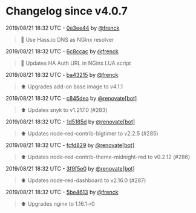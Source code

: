 # Changelog since v4.0.7

2019/08/21 18:32 UTC - [0e3ee44](https://github.com/hassio-addons/addon-node-red/commit/0e3ee44165e3a4236e1a7e8f2d5107db64e006d4) by [@frenck](https://github.com/frenck)
> :hammer: Use Hass.io DNS as NGinx resolver 

2019/08/21 18:32 UTC - [6c8ccac](https://github.com/hassio-addons/addon-node-red/commit/6c8ccaca1a9d059b0aca8c5274168e26be861407) by [@frenck](https://github.com/frenck)
> :hammer: Updates HA Auth URL in NGinx LUA script 

2019/08/21 18:32 UTC - [ba43215](https://github.com/hassio-addons/addon-node-red/commit/ba43215d3b515b23705d397727a92c6806bebd45) by [@frenck](https://github.com/frenck)
> :arrow_up: Upgrades add-on base image to v4.1.1 

2019/08/21 18:32 UTC - [c845dea](https://github.com/hassio-addons/addon-node-red/commit/c845dea64bfb20c0013d91302b0e8f718e6e859b) by [@renovate[bot]](https://github.com/apps/renovate)
> :arrow_up: Updates snyk to v1.217.0 (#283) 

2019/08/21 18:32 UTC - [1d5185d](https://github.com/hassio-addons/addon-node-red/commit/1d5185dc84901d9842695626e533388b4c3e61a4) by [@renovate[bot]](https://github.com/apps/renovate)
> :arrow_up: Updates node-red-contrib-bigtimer to v2.2.5 (#285) 

2019/08/21 18:32 UTC - [fcfd829](https://github.com/hassio-addons/addon-node-red/commit/fcfd829d7aee19f4674f3a6aacfdf56313734bd0) by [@renovate[bot]](https://github.com/apps/renovate)
> :arrow_up: Updates node-red-contrib-theme-midnight-red to v0.2.12 (#286) 

2019/08/21 18:32 UTC - [3f9f5e0](https://github.com/hassio-addons/addon-node-red/commit/3f9f5e036ca24857ef4ef3ee91b5de7d182220a6) by [@renovate[bot]](https://github.com/apps/renovate)
> :arrow_up: Updates node-red-dashboard to v2.16.0 (#287) 

2019/08/21 18:32 UTC - [5be4613](https://github.com/hassio-addons/addon-node-red/commit/5be4613eca9f24d5676e65a440967026ee844de2) by [@frenck](https://github.com/frenck)
> :arrow_up: Upgrades nginx to 1.16.1-r0 

